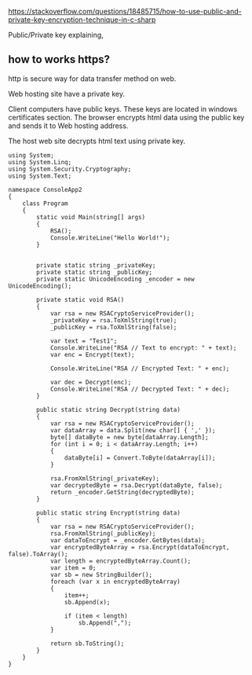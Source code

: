 https://stackoverflow.com/questions/18485715/how-to-use-public-and-private-key-encryption-technique-in-c-sharp

Public/Private key explaining,

## how to works https? 

http is secure way for data transfer method on web.

Web hosting site have a private key.

Client computers have public keys. 
These keys are located in windows certificates section. 
The browser encrypts html data using the public key
and sends it to Web hosting address. 

The host web site decrypts html text using private key.




````
using System;
using System.Linq;
using System.Security.Cryptography;
using System.Text;

namespace ConsoleApp2
{
    class Program
    {
        static void Main(string[] args)
        {
            RSA();
            Console.WriteLine("Hello World!");
        }


        private static string _privateKey;
        private static string _publicKey;
        private static UnicodeEncoding _encoder = new UnicodeEncoding();

        private static void RSA()
        {
            var rsa = new RSACryptoServiceProvider();
            _privateKey = rsa.ToXmlString(true);
            _publicKey = rsa.ToXmlString(false);

            var text = "Test1";
            Console.WriteLine("RSA // Text to encrypt: " + text);
            var enc = Encrypt(text);

            Console.WriteLine("RSA // Encrypted Text: " + enc);

            var dec = Decrypt(enc);
            Console.WriteLine("RSA // Decrypted Text: " + dec);
        }

        public static string Decrypt(string data)
        {
            var rsa = new RSACryptoServiceProvider();
            var dataArray = data.Split(new char[] { ',' });
            byte[] dataByte = new byte[dataArray.Length];
            for (int i = 0; i < dataArray.Length; i++)
            {
                dataByte[i] = Convert.ToByte(dataArray[i]);
            }

            rsa.FromXmlString(_privateKey);
            var decryptedByte = rsa.Decrypt(dataByte, false);
            return _encoder.GetString(decryptedByte);
        }

        public static string Encrypt(string data)
        {
            var rsa = new RSACryptoServiceProvider();
            rsa.FromXmlString(_publicKey);
            var dataToEncrypt = _encoder.GetBytes(data);
            var encryptedByteArray = rsa.Encrypt(dataToEncrypt, false).ToArray();
            var length = encryptedByteArray.Count();
            var item = 0;
            var sb = new StringBuilder();
            foreach (var x in encryptedByteArray)
            {
                item++;
                sb.Append(x);

                if (item < length)
                    sb.Append(",");
            }

            return sb.ToString();
        }
    }
}


````
